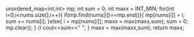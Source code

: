 unordered_map<int,int> mp;
int sum = 0;
int maxx = INT_MIN;
for(int i=0;i<nums.size();i++){
if(mp.find(nums[i])==mp.end()){
mp[nums[i]] = i;
sum += nums[i];
}else{
i = mp[nums[i]];
maxx = max(maxx,sum);
sum = 0;
mp.clear();
}
// cout<<sum<<" ";
}
maxx = max(maxx,sum);
return maxx;